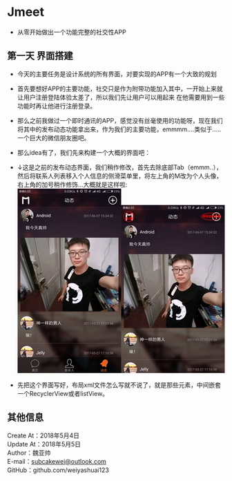 # Jmeet
* 从零开始做出一个功能完整的社交性APP
## 第一天 界面搭建
* 今天的主要任务是设计系统的所有界面，对要实现的APP有一个大致的规划</br>
* 首先要想好APP的主要功能，社交只是作为附带功能加入其中，一开始上来就让用户注册登陆体验太差了，所以我们先让用户可以用起来 在他需要用到一些功能时再让他进行注册登录。
* 那么之前我做过一个即时通讯的APP，感觉没有丝毫使用的功能呀，现在我们将其中的发布动态功能拿出来，作为我们的主要功能，emmmm....类似于.....一个巨大的微信朋友圈吧。
* 那么idea有了，我们先来构建一个大概的界面吧：</br>
* ↓这是之前的发布动态界面，我们稍作修改，首先去除底部Tab（emmm..），然后将联系人列表移入个人信息的侧滑菜单里，将左上角的M改为个人头像，右上角的加号稍作修饰...大概就是这样啦:</br>
![构建界面](https://github.com/weiyashuai123/Meet/raw/master/dt_screen.jpg)![](https://github.com/weiyashuai123/Jmeet/blob/master/xxxy.jpg)

* 先把这个界面写好，布局xml文件怎么写就不说了，就是那些元素，中间嵌套一个RecyclerView或者listView。
## 其他信息
Create At：2018年5月4日             
Update At：2018年5月5日              
Author：魏亚帅                       
E-mail：subcakewei@outlook.com       
GitHub：github.com/weiyashuai123   
